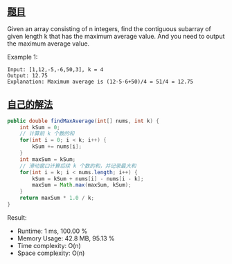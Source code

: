 ## [题目](https://leetcode.com/problems/maximum-average-subarray-i/)
Given an array consisting of n integers, find the contiguous subarray of given length k that has the maximum average value. And you need to output the maximum average value.

Example 1:
```
Input: [1,12,-5,-6,50,3], k = 4
Output: 12.75
Explanation: Maximum average is (12-5-6+50)/4 = 51/4 = 12.75
```

## [自己的解法](https://leetcode.com/submissions/detail/431928395/)
```java
public double findMaxAverage(int[] nums, int k) {
    int kSum = 0;
    // 计算前 k 个数的和
    for(int i = 0; i < k; i++) {
        kSum += nums[i];
    }
    int maxSum = kSum;
    // 滑动窗口计算后续 k 个数的和，并记录最大和
    for(int i = k; i < nums.length; i++) {
        kSum = kSum + nums[i] - nums[i - k];
        maxSum = Math.max(maxSum, kSum);
    }
    return maxSum * 1.0 / k;
}
```

Result:
- Runtime: 1 ms, 100.00 %
- Memory Usage: 42.8 MB, 95.13 %
- Time complexity: O(n)
- Space complexity: O(n)
